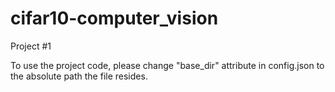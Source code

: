# cifar10-computer_vision

Project #1


To use the project code, please change "base_dir" attribute in config.json to the absolute path the file resides.